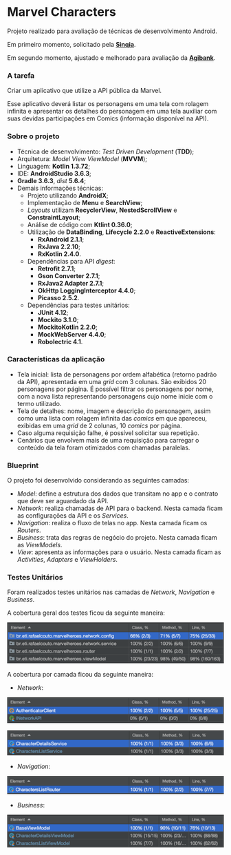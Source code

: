 # Marvel Characters

Projeto realizado para avaliação de técnicas de desenvolvimento Android.

Em primeiro momento, solicitado pela **[Sinqia](https://www.sinqia.com.br/)**.

Em segundo momento, ajustado e melhorado para avaliação da **[Agibank](https://www.agibank.com.br/)**.

### A tarefa

Criar um aplicativo que utilize a API pública da Marvel.

Esse aplicativo deverá listar os personagens em uma tela com rolagem infinita e apresentar os detalhes do personagem em uma tela auxiliar com suas devidas participações em Comics (informação disponível na API).

### Sobre o projeto

*  Técnica de desenvolvimento: _Test Driven Development_ (**TDD**);
*  Arquitetura: _Model View ViewModel_ (**MVVM**);
*  Linguagem: **Kotlin 1.3.72**;
*  IDE: **AndroidStudio 3.6.3**;
*  **Gradle 3.6.3**, _dist_ **5.6.4**;
*  Demais informações técnicas:
    *  Projeto utilizando **AndroidX**;
    *  Implementação de **Menu** e **SearchView**;
    *  _Layouts_ utilizam **RecyclerView**, **NestedScrollView** e **ConstraintLayout**;
    *  Análise de código com **Ktlint 0.36.0**;
    *  Utilização de **DataBinding**, **Lifecycle 2.2.0** e **ReactiveExtensions**:
        *  **RxAndroid 2.1.1**;
        *  **RxJava 2.2.10**;
        *  **RxKotlin 2.4.0**.
    *  Dependências para API _digest_:
        *  **Retrofit 2.7.1**;
        *  **Gson Converter 2.7.1**;
        *  **RxJava2 Adapter 2.7.1**;
        *  **OkHttp LoggingInterceptor 4.4.0**;
        *  **Picasso 2.5.2**.
    *  Dependências para testes unitários:
        *  **JUnit 4.12**;
        *  **Mockito 3.1.0**;
        *  **MockitoKotlin 2.2.0**;
        *  **MockWebServer 4.4.0**;
        *  **Robolectric 4.1**.

### Características da aplicação
* Tela inicial: lista de personagens por ordem alfabética (retorno padrão da API), apresentada em uma _grid_ com 3 colunas. São exibidos 20 personagens por página. É possível filtrar os personagens por nome, com a nova lista representando personagens cujo nome inicie com o termo utilizado.
* Tela de detalhes: nome, imagem e descrição do personagem, assim como uma lista com rolagem infinita das _comics_ em que apareceu, exibidas em uma _grid_ de 2 colunas, 10 _comics_ por página.
* Caso alguma requisição falhe, é possível solicitar sua repetição.
* Cenários que envolvem mais de uma requisição para carregar o conteúdo da tela foram otimizados com chamadas paralelas.

### Blueprint

O projeto foi desenvolvido considerando as seguintes camadas:

* _Model_: define a estrutura dos dados que transitam no app e o contrato que deve ser aguardado da API.
* _Network_: realiza chamadas de API para o backend. Nesta camada ficam as configurações da API e os _Services_.
* _Navigation_: realiza o fluxo de telas no app. Nesta camada ficam os _Routers_.
* _Business_: trata das regras de negócio do projeto. Nesta camada ficam as _ViewModels_.
* _View_: apresenta as informações para o usuário. Nesta camada ficam as _Activities_, _Adapters_ e _ViewHolders_.

### Testes Unitários

Foram realizados testes unitários nas camadas de _Network_, _Navigation_ e _Business_.

A cobertura geral dos testes ficou da seguinte maneira:

![Cobertura geral](documentation/coverage_general_v3.png)

A cobertura por camada ficou da seguinte maneira:

* _Network_:

![Cobertura camada Network - Config](documentation/coverage_network_config_v3.png)

![Cobertura camada Network - Services](documentation/coverage_network_service_v3.png)

* _Navigation_:

![Cobertura camada Navigation](documentation/coverage_navigation_v3.png)

* _Business_:

![Cobertura camada Business](documentation/coverage_business_v3.png)
